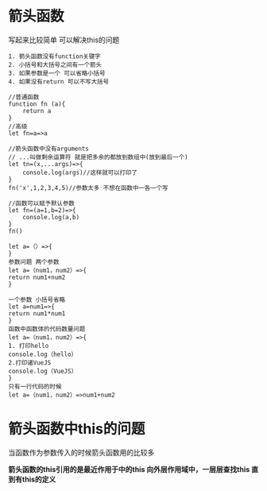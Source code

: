 # 箭头函数
写起来比较简单 可以解决this的问题
~~~
1. 箭头函数没有function关键字
2. 小括号和大括号之间有一个箭头
3. 如果参数是一个 可以省略小括号
4. 如果没有return 可以不写大括号

//普通函数
function fn (a){
	return a
}
//高级
let fn=a=>a

//箭头函数中没有arguments
// ...叫做剩余运算符 就是把多余的都放到数组中(放到最后一个)
let tn=(x,...args)=>{
	console.log(args)//这样就可以打印了
}
fn('x',1,2,3,4,5)//参数太多 不想在函数中一各一个写 

//函数可以赋予默认参数
let fn=(a=1,b=2)=>{
	console.log(a,b)
}
fn()
~~~

~~~
let a=（）=>{
}
参数问题 两个参数
let a=（num1，num2）=>{
return num1+num2
}

一个参数 小括号省略
let a=num1=>{
return num1*num1
}
函数中函数体的代码数量问题
let a=（num1，num2）=>{
1. 打印hello
console.log（hello）
2.打印诸VueJS
console.log（VueJS）
}
只有一行代码的时候
let a=（num1，num2）=>num1+num2
~~~
# 箭头函数中this的问题
当函数作为参数传入的时候箭头函数用的比较多

**箭头函数的this引用的是最近作用于中的this
向外层作用域中，一层层查找this 直到有this的定义**